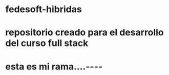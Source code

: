 # fedesoft-hibridas
# repositorio creado para el desarrollo del curso full stack
# esta es mi rama....----